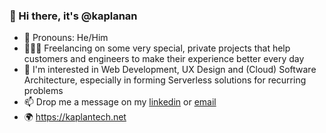 ### 👋 Hi there, it's @kaplanan

- 🖤 Pronouns: He/Him
- 🧑🏻‍💻 Freelancing on some very special, private projects that help customers and engineers to make their experience better every day
- 👀 I'm interested in Web Development, UX Design and (Cloud) Software Architecture, especially in forming Serverless solutions for recurring problems
- 📫 Drop me a message on my [linkedin](https://www.linkedin.com/in/ayhan-kaplan/) or [email](mailto:ayhan@kaplantech.net)
- 🌍 https://kaplantech.net

<!--
**kaplanan/kaplanan** is a ✨ _special_ ✨ repository because its `README.md` (this file) appears on your GitHub profile.

Here are some ideas to get you started:

- 🔭 I’m currently working on ...
- 🌱 I’m currently learning ...
- 👯 I’m looking to collaborate on ...
- 🤔 I’m looking for help with ...
- 💬 Ask me about ...
- 📫 How to reach me: ...
- 😄 Pronouns: ...
- ⚡ Fun fact: ...
-->
